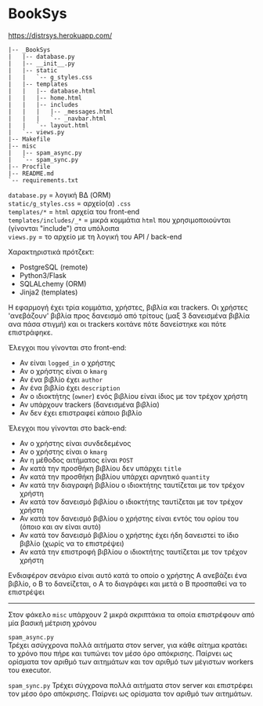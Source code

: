 # BookSys

https://distrsys.herokuapp.com/


```
|-- _BookSys
|   |-- database.py
|   |-- __init__.py
|   |-- static
|   |   `-- g_styles.css
|   |-- templates
|   |   |-- database.html
|   |   |-- home.html
|   |   |-- includes
|   |   |   |-- _messages.html
|   |   |   `-- _navbar.html
|   |   `-- layout.html
|   `-- views.py
|-- Makefile
|-- misc
|   |-- spam_async.py
|   `-- spam_sync.py
|-- Procfile
|-- README.md
`-- requirements.txt
```

`database.py` = λογική ΒΔ (ORM)  
`static/g_styles.css` = αρχείο(α) `.css`  
`templates/*` = `html` αρχεία του front-end  
`templates/includes/_*` = μικρά κομμάτια `html` που χρησιμοποιούνται (γίνονται "include") στα υπόλοιπα  
`views.py` = το αρχείο με τη λογική του API / back-end  

Χαρακτηριστικά πρότζεκτ:
* PostgreSQL (remote)
* Python3/Flask
* SQLALchemy (ORM)
* Jinja2 (templates)

Η εφαρμογή έχει τρία κομμάτια, χρήστες, βιβλία και trackers. Οι χρήστες 'ανεβάζουν' βιβλία προς δανεισμό από τρίτους 
(μαξ 3 δανεισμένα βιβλία ανα πάσα στιγμή) και οι trackers κοιτάνε πότε δανείστηκε και πότε επιστράφηκε.

Έλεγχοι που γίνονται στο front-end:
* Αν είναι `logged_in` ο χρήστης
* Αν ο χρήστης είναι ο `kmarg`
* Αν ένα βιβλίο έχει `author`
* Αν ένα βιβλίο έχει `description`
* Αν ο ιδιοκτήτης (`owner`) ενός βιβλίου είναι ίδιος με τον τρέχον χρήστη
* Αν υπάρχουν trackers (δανεισμένα βιβλία)
* Αν δεν έχει επιστραφεί κάποιο βιβλίο

Έλεγχοι που γίνονται στο back-end:
* Αν ο χρήστης είναι συνδεδεμένος
* Αν ο χρήστης είναι ο `kmarg`
* Αν η μέθοδος αιτήματος είναι `POST`
* Αν κατά την προσθήκη βιβλίου δεν υπάρχει `title`
* Αν κατά την προσθήκη βιβλίου υπάρχει αρνητικό `quantity`
* Αν κατά την διαγραφή βιβλίου ο ιδιοκτήτης ταυτίζεται με τον τρέχον χρήστη
* Αν κατά τον δανεισμό βιβλίου ο ιδιοκτήτης ταυτίζεται με τον τρέχον χρήστη
* Αν κατά τον δανεισμό βιβλίου ο χρήστης είναι εντός του ορίου του (όποιο και αν είναι αυτό)
* Αν κατά τον δανεισμό βιβλίου ο χρήστης έχει ήδη δανειστεί το ίδιο βιβλίο (χωρίς να το επιστρέψει)
* Αν κατά την επιστροφή βιβλίου ο ιδιοκτήτης ταυτίζεται με τον τρέχον χρήστη

Ενδιαφέρον σενάριο είναι αυτό κατά το οποίο ο χρήστης Α ανεβάζει ένα βιβλίο, ο Β το δανείζεται, ο Α το διαγράφει και μετά ο Β προσπαθεί να το επιστρέψει

----

Στον φάκελο `misc` υπάρχουν 2 μικρά σκριπτάκια τα οποία επιστρέφουν από μία βασική μέτριση χρόνου

`spam_async.py`  
Τρέχει ασύγχρονα πολλά αιτήματα στον server, για κάθε αίτημα κρατάει τo χρόνο που πήρε και τυπώνει τον μέσο όρο απόκρισης.
Παίρνει ως ορίσματα τον αριθμό των αιτημάτων και τον αριθμό των μέγιστων workers του executor.

`spam_sync.py`
Τρέχει σύγχρονα πολλά αιτήματα στον server και επιστρέφει τον μέσο όρο απόκρισης.
Παίρνει ως ορίσματα τον αριθμό των αιτημάτων.